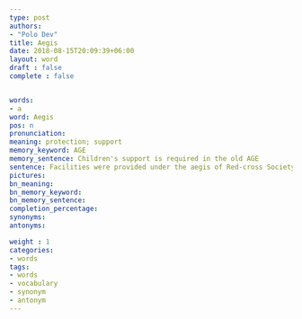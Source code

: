 ```yaml
---
type: post
authors:
- "Polo Dev"
title: Aegis
date: 2018-08-15T20:09:39+06:00
layout: word
draft : false
complete : false


words:
- a
word: Aegis
pos: n
pronunciation:
meaning: protection; support
memory_keyword: AGE
memory_sentence: Children's support is required in the old AGE
sentence: Facilities were provided under the aegis of Red-cross Society.
pictures:
bn_meaning: 
bn_memory_keyword: 
bn_memory_sentence:
completion_percentage:
synonyms:
antonyms:

weight : 1
categories:
- words
tags:
- words
- vocabulary
- synonym
- antonym
---
```

